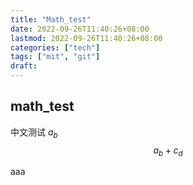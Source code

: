 ```yaml
---
title: "Math_test"
date: 2022-09-26T11:40:26+08:00
lastmod: 2022-09-26T11:40:26+08:00
categories: ["tech"]
tags: ["mit", "git"]
draft: 
---
```


## math_test
中文测试
$a_b$
$$a_b + c_d$$


aaa

